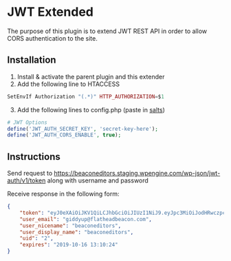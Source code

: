 # JWT Extended
The purpose of this plugin is to extend JWT REST API in order to allow CORS authentication to the site.

## Installation
1. Install & activate the parent plugin and this extender
2. Add the following line to HTACCESS
```php
SetEnvIf Authorization "(.*)" HTTP_AUTHORIZATION=$1
```
3. Add the following lines to config.php (paste in [salts](https://api.wordpress.org/secret-key/1.1/salt/))
```php
# JWT Options
define('JWT_AUTH_SECRET_KEY', 'secret-key-here');
define('JWT_AUTH_CORS_ENABLE', true);
```

## Instructions
Send request to https://beaconeditors.staging.wpengine.com/wp-json/jwt-auth/v1/token along with username and password

Receive response in the following form:
```json
{
    "token": "eyJ0eXAiOiJKV1QiLCJhbGciOiJIUzI1NiJ9.eyJpc3MiOiJodHRwczpcL1wvYmVhY29uZWRpdG9ycy5zdGFnaW5nLndwZW5naW5lLmNvbSIsImlhdCI6MTU1MzcxMjgzMywibmJmIjoxNTUzNzEyODMzLCJleHAiOjE1NTQzMTc2MzMsImRhdGEiOnsidXNlciI6eyJpZCI6IjIifX19.iRdTR6z8pLFX-QUqE_RDNe8VnJNc3fmd-GkrTd6Zu6E",
    "user_email": "giddyup@flatheadbeacon.com",
    "user_nicename": "beaconeditors",
    "user_display_name": "beaconeditors",
    "uid": "2",
    "expires": "2019-10-16 13:10:24"
}
```